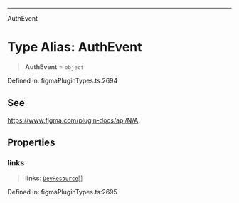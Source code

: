 ---

AuthEvent

# Type Alias: AuthEvent

> **AuthEvent** = `object`

Defined in: figmaPluginTypes.ts:2694

## See

https://www.figma.com/plugin-docs/api/N/A

## Properties

### links

> **links**: [`DevResource`](../interfaces/DevResource.md)[]

Defined in: figmaPluginTypes.ts:2695

